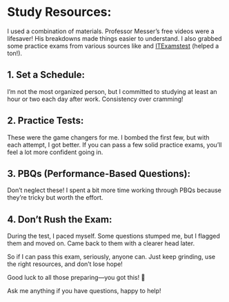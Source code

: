 # Study Resources:

I used a combination of materials. Professor Messer’s free videos were a lifesaver! His breakdowns made things easier to understand. I also grabbed some practice exams from various sources like and [ITExamstest](https://www.itexamstest.com/comptia/sy0-701-dumps.html) (helped a ton!).

## 1. Set a Schedule:
I’m not the most organized person, but I committed to studying at least an hour or two each day after work. Consistency over cramming!

## 2. Practice Tests:
These were the game changers for me. I bombed the first few, but with each attempt, I got better. If you can pass a few solid practice exams, you’ll feel a lot more confident going in.

## 3. PBQs (Performance-Based Questions):
Don’t neglect these! I spent a bit more time working through PBQs because they’re tricky but worth the effort.

## 4. Don’t Rush the Exam:
During the test, I paced myself. Some questions stumped me, but I flagged them and moved on. Came back to them with a clearer head later.

So if I can pass this exam, seriously, anyone can. Just keep grinding, use the right resources, and don’t lose hope!

Good luck to all those preparing—you got this! 💪

Ask me anything if you have questions, happy to help!
